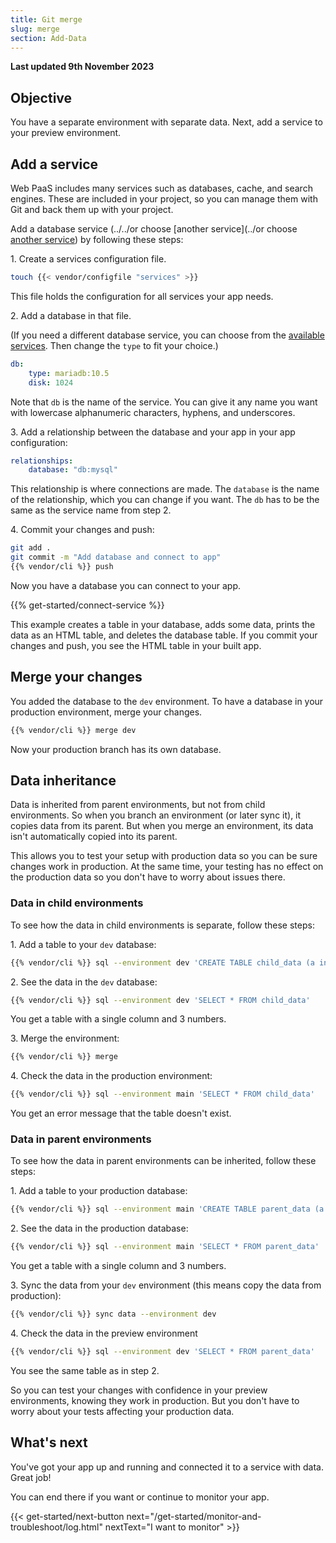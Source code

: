 ```yaml
---
title: Git merge
slug: merge
section: Add-Data
---
```


**Last updated 9th November 2023**



## Objective  

You have a separate environment with separate data.
Next, add a service to your preview environment.

## Add a service

Web PaaS includes many services such as databases, cache, and search engines.
These are included in your project, so you can manage them with Git and back them up with your project.

Add a database service (../../or choose [another service](../or choose [another service](..-../add-services)) by following these steps:

1\. Create a services configuration file.


```bash
touch {{< vendor/configfile "services" >}}
```

   This file holds the configuration for all services your app needs.

2\. Add a database in that file.

   (If you need a different database service, you can choose from the [available services](../../add-services/_index.md#available-services).
   Then change the `type` to fit your choice.)

```yaml {configFile="services"}
db:
    type: mariadb:10.5
    disk: 1024
```

   Note that `db` is the name of the service.
   You can give it any name you want with lowercase alphanumeric characters, hyphens, and underscores.

3\. Add a relationship between the database and your app in your app configuration:


```yaml {configFile="app"}
relationships:
    database: "db:mysql"
```

   This relationship is where connections are made.
   The `database` is the name of the relationship, which you can change if you want.
   The `db` has to be the same as the service name from step 2.

4\. Commit your changes and push:


```bash
git add .
git commit -m "Add database and connect to app"
{{% vendor/cli %}} push
```

Now you have a database you can connect to your app.

{{% get-started/connect-service %}}

This example creates a table in your database, adds some data, prints the data as an HTML table,
and deletes the database table.
If you commit your changes and push, you see the HTML table in your built app.

## Merge your changes

You added the database to the `dev` environment.
To have a database in your production environment, merge your changes.

```bash
{{% vendor/cli %}} merge dev
```

Now your production branch has its own database.

## Data inheritance

Data is inherited from parent environments, but not from child environments.
So when you branch an environment (or later sync it), it copies data from its parent.
But when you merge an environment, its data isn't automatically copied into its parent.

This allows you to test your setup with production data so you can be sure changes work in production.
At the same time, your testing has no effect on the production data so you don't have to worry about issues there.

### Data in child environments

To see how the data in child environments is separate, follow these steps:

1\. Add a table to your `dev` database:


```bash
{{% vendor/cli %}} sql --environment dev 'CREATE TABLE child_data (a int); INSERT INTO child_data(a) VALUES (1), (2), (3);'
```

2\. See the data in the `dev` database:


```bash
{{% vendor/cli %}} sql --environment dev 'SELECT * FROM child_data'
```

   You get a table with a single column and 3 numbers.

3\. Merge the environment:


```bash
{{% vendor/cli %}} merge
```

4\. Check the data in the production environment:


```bash
{{% vendor/cli %}} sql --environment main 'SELECT * FROM child_data'
```

You get an error message that the table doesn't exist.

### Data in parent environments

To see how the data in parent environments can be inherited, follow these steps:

1\. Add a table to your production database:


```bash
{{% vendor/cli %}} sql --environment main 'CREATE TABLE parent_data (a int); INSERT INTO parent_data(a) VALUES (1), (2), (3);'
```

2\. See the data in the production database:


```bash
{{% vendor/cli %}} sql --environment main 'SELECT * FROM parent_data'
```

   You get a table with a single column and 3 numbers.

3\. Sync the data from your `dev` environment (this means copy the data from production):


```bash
{{% vendor/cli %}} sync data --environment dev
```

4\. Check the data in the preview environment


```bash
{{% vendor/cli %}} sql --environment dev 'SELECT * FROM parent_data'
```

   You see the same table as in step 2.

So you can test your changes with confidence in your preview environments, knowing they work in production.
But you don't have to worry about your tests affecting your production data.

## What's next

You've got your app up and running and connected it to a service with data.
Great job!

You can end there if you want or continue to monitor your app.

{{< get-started/next-button next="/get-started/monitor-and-troubleshoot/log.html" nextText="I want to monitor" >}}
